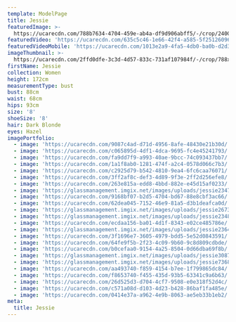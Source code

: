 ```yaml
---
template: ModelPage
title: Jessie
featuredImage: >-
  https://ucarecdn.com/788b7634-4704-459e-ab4a-df9d906abff5/-/crop/2400x1314/0,77/-/preview/
featuredVideo: 'https://ucarecdn.com/635c5c46-1e66-42f4-a585-5f251260964d/'
featuredVideoMobile: 'https://ucarecdn.com/1013e2a9-4fa5-4db0-ba0b-d2d3dc4b44fe/'
imageThumbnail: >-
  https://ucarecdn.com/2ffd0dfe-3c3d-4d57-833c-731af107984f/-/crop/788x1094/411,156/-/preview/
firstName: Jessie
collection: Women
height: 172cm
measurementType: bust
bust: 88cm
waist: 68cm
hips: 93cm
size: '8'
shoeSize: '8'
hair: Dark Blonde
eyes: Hazel
imagePortfolio:
  - image: 'https://ucarecdn.com/9087c4ad-d71d-4956-8afe-48430e21b30d/'
  - image: 'https://ucarecdn.com/c065895d-4df1-4dca-9695-fc4e45241793/'
  - image: 'https://ucarecdn.com/fa9dd7f9-a993-40ae-9bcc-74c093437bb7/'
  - image: 'https://ucarecdn.com/1a1f8ab0-1281-474f-a2c4-0578d066c7b3/'
  - image: 'https://ucarecdn.com/c2925d79-b542-4810-9ea4-6fc6caa76071/'
  - image: 'https://ucarecdn.com/3ff2af8c-def3-4d89-9f3e-2ff2d256efe8/'
  - image: 'https://ucarecdn.com/263e815a-edd8-4bbd-882e-e45d15af0233/'
  - image: 'https://glassmanagement.imgix.net/images/uploads/jessie234786.jpg'
  - image: 'https://ucarecdn.com/9168bf07-b2d5-4704-bd67-88e8cbf3ac66/'
  - image: 'https://ucarecdn.com/62dea045-7152-46e9-81a5-d3b1deafca0d/'
  - image: 'https://glassmanagement.imgix.net/images/uploads/jessie267389.jpg'
  - image: 'https://glassmanagement.imgix.net/images/uploads/jessie23487.jpg'
  - image: 'https://ucarecdn.com/ecdaa156-ba01-4d1f-8343-e02ce485786e/'
  - image: 'https://glassmanagement.imgix.net/images/uploads/jessie2364789.jpg'
  - image: 'https://ucarecdn.com/3f1696e7-3605-4979-bdd5-5e52d0843591/'
  - image: 'https://ucarecdn.com/64fe9f5b-2f23-4c09-9b60-9c8d809cdbde/'
  - image: 'https://ucarecdn.com/b0cefaa0-9154-4a25-8504-0d66dba69f8b/'
  - image: 'https://glassmanagement.imgix.net/images/uploads/jessie30873420.jpg'
  - image: 'https://glassmanagement.imgix.net/images/uploads/jessie73682banner.png'
  - image: 'https://ucarecdn.com/aa493740-f859-4154-b7ee-1f799865dc84/'
  - image: 'https://ucarecdn.com/f8653740-f455-435d-93b5-63341c9a6b63/'
  - image: 'https://ucarecdn.com/26d525d3-d704-4cf7-9508-e0e318f52d4c/'
  - image: 'https://ucarecdn.com/c571a08d-d103-4d23-b428-86baf1fa485e/'
  - image: 'https://ucarecdn.com/0414e37a-a962-4e9b-8063-ae5eb33b1eb2/'
meta:
  title: Jessie
---
```


